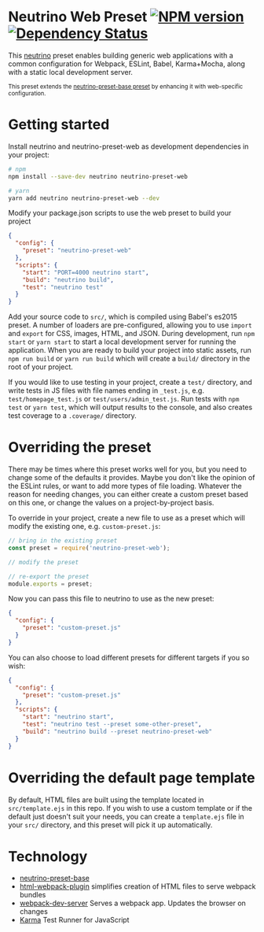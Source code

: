 # Neutrino Web Preset [![NPM version][npm-image]][npm-url] [![Dependency Status][daviddm-image]][daviddm-url]

This [neutrino](https://github.com/mozilla-neutrino/neutrino) preset enables building generic web
applications with a common configuration for Webpack, ESLint, Babel, Karma+Mocha, along with a
static local development server.

<sup>This preset extends the [neutrino-preset-base preset](https://github.com/mozilla-neutrino/neutrino-preset-base) by enhancing it with web-specific configuration.</sup>

# Getting started

Install neutrino and neutrino-preset-web as development dependencies in your project:

```sh
# npm
npm install --save-dev neutrino neutrino-preset-web

# yarn
yarn add neutrino neutrino-preset-web --dev
```

Modify your package.json scripts to use the web preset to build your project

```json
{
  "config": {
    "preset": "neutrino-preset-web"
  },
  "scripts": {
    "start": "PORT=4000 neutrino start",
    "build": "neutrino build",
    "test": "neutrino test"
  }
}
```

Add your source code to `src/`, which is compiled using Babel's es2015 preset. A number of loaders
are pre-configured, allowing you to use `import` and `export` for CSS, images, HTML, and JSON.
During development, run `npm start` or `yarn start` to start a local development server for running the application.
When you are ready to build your project into static assets, run `npm run build` or `yarn run build` which will create
a `build/` directory in the root of your project.

If you would like to use testing in your project, create a `test/` directory, and write tests in
JS files with file names ending in `_test.js`, e.g. `test/homepage_test.js` or
`test/users/admin_test.js`. Run tests with `npm test` or `yarn test`, which will output results to the console, and
also creates test coverage to a `.coverage/` directory.

# Overriding the preset

There may be times where this preset works well for you, but you need to change some of the defaults
it provides. Maybe you don't like the opinion of the ESLint rules, or want to add more types of file
loading. Whatever the reason for needing changes, you can either create a custom preset based on
this one, or change the values on a project-by-project basis.

To override in your project, create a new file to use as a preset which will modify the existing
one, e.g. `custom-preset.js`:

```js
// bring in the existing preset
const preset = require('neutrino-preset-web');

// modify the preset

// re-export the preset
module.exports = preset;
```

Now you can pass this file to neutrino to use as the new preset:

```json
{
  "config": {
    "preset": "custom-preset.js"
  }
}
```

You can also choose to load different presets for different targets if you so wish:

```json
{
  "config": {
    "preset": "custom-preset.js"
  },
  "scripts": {
    "start": "neutrino start",
    "test": "neutrino test --preset some-other-preset",
    "build": "neutrino build --preset neutrino-preset-web"
  }
}
```

# Overriding the default page template

By default, HTML files are built using the template located in `src/template.ejs` in this repo. If
you wish to use a custom template or if the default just doesn't suit your needs, you can create a
`template.ejs` file in your `src/` directory, and this preset will pick it up automatically.

# Technology

* [neutrino-preset-base](https://www.npmjs.com/package/neutrino-preset-base)
* [html-webpack-plugin](https://www.npmjs.com/package/html-webpack-plugin) simplifies creation of HTML files to serve webpack bundles
* [webpack-dev-server](https://www.npmjs.com/package/webpack-dev-server) Serves a webpack app. Updates the browser on changes
* [Karma](https://www.npmjs.com/package/karma) Test Runner for JavaScript

[npm-image]: https://badge.fury.io/js/neutrino-preset-web.svg
[npm-url]: https://npmjs.org/package/neutrino-preset-web
[daviddm-image]: https://david-dm.org/mozilla-neutrino/neutrino-preset-web.svg
[daviddm-url]: https://david-dm.org/mozilla-neutrino/neutrino-preset-web
